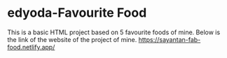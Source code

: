 # edyoda-Favourite Food 
 This is a basic HTML project based on 5 favourite foods of mine. Below is the link of the website of the project of mine.
https://sayantan-fab-food.netlify.app/
